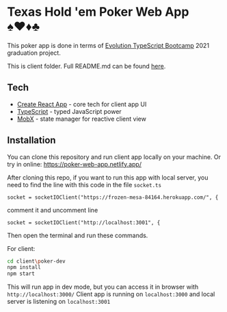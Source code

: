 # Texas Hold 'em Poker Web App ♠️♥️♦️♣️

This poker app is done in terms of [Evolution TypeScript Bootcamp] 2021 graduation project.  
  
This is client folder. Full README.md can be found [here].

## Tech

- [Create React App] - core tech for client app UI
- [TypeScript] - typed JavaScript power
- [MobX] - state manager for reactive client view

## Installation

You can clone this repository and run client app locally on your machine.
Or try in online: https://poker-web-app.netlify.app/

After cloning this repo, if you want to run this app with local server, you need to find the line with this code in the file ```socket.ts```
  
```socket = socketIOClient("https://frozen-mesa-84164.herokuapp.com/", {``` 
  
comment it and uncomment line 
  
```socket = socketIOClient("http://localhost:3001", {``` 

Then open the terminal and run these commands.

For client:
```sh
cd client\poker-dev
npm install
npm start
```
This will run app in dev mode, but you can access it in browser with ```http://localhost:3000/```
Client app is running on ```localhost:3000``` and local server is listening on ```localhost:3001```

[Create React App]: <https://create-react-app.dev/>
[TypeScript]: <https://www.typescriptlang.org/>
[MobX]: <https://mobx.js.org/README.html>
[Node.js]: <https://nodejs.org/en/>
[Evolution TypeScript Bootcamp]: <https://typescript-bootcamp.evolution.com/by>
[here]: <https://github.com/Baranov-Ivan/poker-web-app/blob/main/README.md>